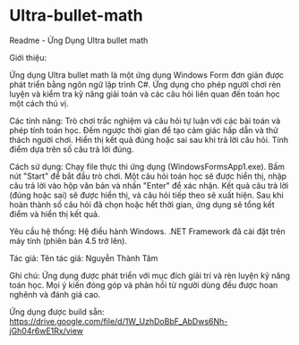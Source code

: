 # Ultra-bullet-math
Readme - Ứng Dụng Ultra bullet math 

Giới thiệu:

Ứng dụng Ultra bullet math là một ứng dụng Windows Form đơn giản được phát triển bằng ngôn ngữ lập trình C#. Ứng dụng cho phép người chơi rèn luyện và kiểm tra kỹ năng giải toán và các câu hỏi liên quan đến toán học một cách thú vị.

Các tính năng:
Trò chơi trắc nghiệm và câu hỏi tự luận với các bài toán và phép tính toán học.
Đếm ngược thời gian để tạo cảm giác hấp dẫn và thử thách người chơi.
Hiển thị kết quả đúng hoặc sai sau khi trả lời câu hỏi.
Tính điểm dựa trên số câu trả lời đúng.

Cách sử dụng:
Chạy file thực thi ứng dụng (WindowsFormsApp1.exe).
Bấm nút "Start" để bắt đầu trò chơi.
Một câu hỏi toán học sẽ được hiển thị, nhập câu trả lời vào hộp văn bản và nhấn "Enter" để xác nhận.
Kết quả câu trả lời (đúng hoặc sai) sẽ được hiển thị, và câu hỏi tiếp theo sẽ xuất hiện.
Sau khi hoàn thành số câu hỏi đã chọn hoặc hết thời gian, ứng dụng sẽ tổng kết điểm và hiển thị kết quả.

Yêu cầu hệ thống:
Hệ điều hành Windows.
.NET Framework đã cài đặt trên máy tính (phiên bản 4.5 trở lên).

Tác giả:
Tên tác giả: Nguyễn Thành Tâm

Ghi chú:
Ứng dụng được phát triển với mục đích giải trí và rèn luyện kỹ năng toán học.
Mọi ý kiến đóng góp và phản hồi từ người dùng đều được hoan nghênh và đánh giá cao.

Ứng dụng được build sẵn: 
https://drive.google.com/file/d/1W_UzhDoBbF_AbDws6Nh-jGh04r6wE1Rx/view
